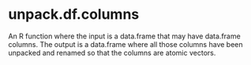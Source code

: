 # unpack.df.columns
An R function where the input is a data.frame that may have data.frame columns. The output is a data.frame where all those columns have been unpacked and renamed so that the columns are atomic vectors.
